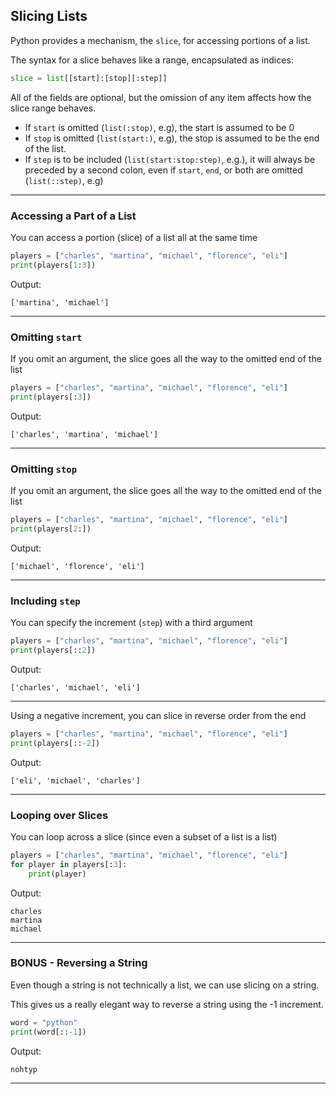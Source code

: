 ## Slicing Lists

Python provides a mechanism, the `slice`, for accessing portions of a list.

The syntax for a slice behaves like a range, encapsulated as indices:

```python
slice = list[[start]:[stop][:step]]
```

All of the fields are optional, but the omission of any item affects how the
slice range behaves.

* If `start` is omitted (`list(:stop)`, e.g), the start is assumed to be 0
* If `stop` is omitted (`list(start:)`, e.g), the stop is assumed to be the
  end of the list.
* If `step` is to be included (`list(start:stop:step)`, e.g.), it will always
  be preceded by a second colon, even if `start`, `end`, or both are omitted
  (`list(::step)`, e.g)

---

### Accessing a Part of a List

You can access a portion (slice) of a list all at the same time

```python
players = ["charles", "martina", "michael", "florence", "eli"]
print(players[1:3])
```

Output:

```
['martina', 'michael']
```

---

### Omitting `start`

If you omit an argument, the slice goes all the way to the omitted end of the 
list

```python
players = ["charles", "martina", "michael", "florence", "eli"]
print(players[:3])
```

Output:

```
['charles', 'martina', 'michael']
```

---

### Omitting `stop`

If you omit an argument, the slice goes all the way to the omitted end of the 
list

```python
players = ["charles", "martina", "michael", "florence", "eli"]
print(players[2:])
```

Output:

```
['michael', 'florence', 'eli']
```

---

### Including `step`

You can specify the increment (`step`) with a third argument

```python
players = ["charles", "martina", "michael", "florence", "eli"]
print(players[::2])
```

Output:

```
['charles', 'michael', 'eli']
```

---

Using a negative increment, you can slice in reverse order from the end

```python
players = ["charles", "martina", "michael", "florence", "eli"]
print(players[::-2])
```

Output:

```
['eli', 'michael', 'charles']
```

---

### Looping over Slices

You can loop across a slice (since even a subset of a list is a list)

```python
players = ["charles", "martina", "michael", "florence", "eli"]
for player in players[:3]:
    print(player)
```

Output:

```
charles
martina
michael
```

---

### BONUS - Reversing a String

Even though a string is not technically a list, we can use slicing on a string.

This gives us a really elegant way to reverse a string using the -1 increment.

```python
word = "python"
print(word[::-1])
```

Output:

```
nohtyp
```

---
